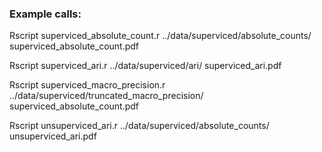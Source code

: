 ### Example calls:

Rscript superviced_absolute_count.r ../data/superviced/absolute_counts/ superviced_absolute_count.pdf

Rscript superviced_ari.r ../data/superviced/ari/ superviced_ari.pdf

Rscript superviced_macro_precision.r ../data/superviced/truncated_macro_precision/ superviced_absolute_count.pdf

Rscript unsuperviced_ari.r ../data/superviced/absolute_counts/ unsuperviced_ari.pdf

